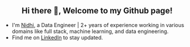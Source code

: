 <h2 align="center">Hi there 👋, Welcome to my Github page!</h2>
<ul>
  <li>I'm <a href = "https://ashishps.com/">Nidhi</a>, a Data Engineer | 2+ years of experience working in various domains like full stack, machine learning, and data engineering.</li>

  <li>Find me on <a href="https://www.linkedin.com/in/nidhi-chakravarthy/">LinkedIn</a> to stay updated.</li>
</ul>



